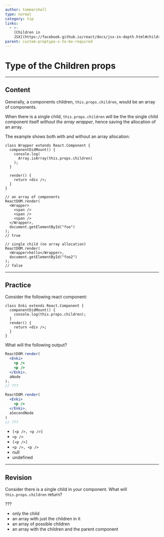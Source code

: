 ```yaml
---
author: tommarshall
type: normal
category: tip
links:
  - >-
    [Children in
    JSX](https://facebook.github.io/react/docs/jsx-in-depth.html#children-in-jsx){website}
parent: custom-proptype-s-to-be-required
---
```


# Type of the Children props


---

## Content

Generally, a components children, `this.props.children`, would be an array of components.

When there is a single child, `this.props.children` will be the the single child component itself *without the array wrapper*, hence saving the allocation of an array.

The example shows both with and without an array allocation:

```plain-text
class Wrapper extends React.Component {
  componentDidMount() {
    console.log(
      Array.isArray(this.props.children)
    );
  }

  render() {
    return <div />;
  }
}

// an array of components
ReactDOM.render(
  <Wrapper>
    <span />
    <span />
    <span />
  </Wrapper>,
  document.getElementById("foo")
);
// true

// single child (no array allocation)
ReactDOM.render(
  <Wrapper>hello</Wrapper>,
  document.getElementById("foo2")
);
// false
```


---

## Practice

Consider the following react component:

```plain-text
class Enki extends React.Component {
  componentDidMount() {
    console.log(this.props.children);
  }
  render() {
    return <div />;
  }
}
```

What will the following output?

```jsx
ReactDOM.render(
  <Enki>
    <p />
    <p />
  </Enki>,
  aNode
);
// ???

ReactDOM.render(
  <Enki>
    <p />
  </Enki>,
  aSecondNode
)
// ???
```

- `[<p />, <p />]`
- `<p />`
- `[<p />]`
- `<p />, <p />`
- null
- undefined


---

## Revision

Consider there is a single child in your component. What will `this.props.children` return?

???

- only the child
- an array with just the children in it
- an array of possible children
- an array with the children and the parent component
